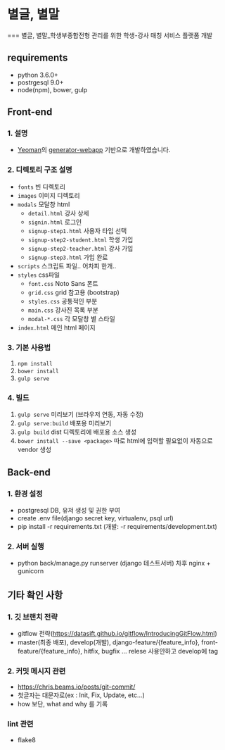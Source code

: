 # 별글, 별말
===
별글, 별말_학생부종합전형 관리를 위한 학생-강사 매칭 서비스 플랫폼 개발


## requirements

- python 3.6.0+
- postrgesql 9.0+
- node(npm), bower, gulp

## Front-end

### 1. 설명

- [Yeoman](http://yeoman.io)의 [generator-webapp](https://github.com/yeoman/generator-webapp) 기반으로 개발하였습니다.

### 2. 디렉토리 구조 설명

- `fonts` 빈 디렉토리
- `images` 이미지 디렉토리
- `modals` 모달창 html
  - `detail.html` 강사 상세
  - `signin.html` 로그인
  - `signup-step1.html` 사용자 타입 선택
  - `signup-step2-student.html` 학생 가입
  - `signup-step2-teacher.html` 강사 가입
  - `signup-step3.html` 가입 완료
- `scripts` 스크립트 파일.. 어차피 한개..
- `styles` css파일
  - `font.css` Noto Sans 폰트
  - `grid.css` grid 참고용 (bootstrap)
  - `styles.css` 공통적인 부분
  - `main.css` 강사진 목록 부분
  - `modal-*.css` 각 모달창 별 스타일
- `index.html` 메인 html 페이지

### 3. 기본 사용법

  1. `npm install`
  2. `bower install`
  3. `gulp serve`

### 4. 빌드

  1. `gulp serve` 미리보기 (브라우저 연동, 자동 수정)
  2. `gulp serve:build` 배포용 미리보기
  3. `gulp build` dist 디렉토리에 배포용 소스 생성
  4. `bower install --save <package>` 따로 html에 입력할 필요없이 자동으로 vendor 생성

## Back-end

### 1. 환경 설정

- postgresql DB, 유저 생성 및 권한 부여
- create .env file(django secret key, virtualenv, psql url)
- pip install -r requirements.txt (개발: -r requirements/development.txt)

### 2. 서버 실행

- python back/manage.py runserver (django 테스트서버) 차후 nginx + gunicorn


## 기타 확인 사항 

### 1. 깃 브랜치 전략
- gitflow 전략(https://datasift.github.io/gitflow/IntroducingGitFlow.html)
- master(최종 배포), develop(개발), django-feature/{feature_info}, front-feature/{feature_info}, hitfix, bugfix ... relese 사용안하고 develop에 tag

### 2. 커밋 메시지 관련
- https://chris.beams.io/posts/git-commit/
- 첫글자는 대문자로(ex : Init, Fix, Update, etc...)
- how 보단, what and why 를 기록

### lint 관련
- flake8
